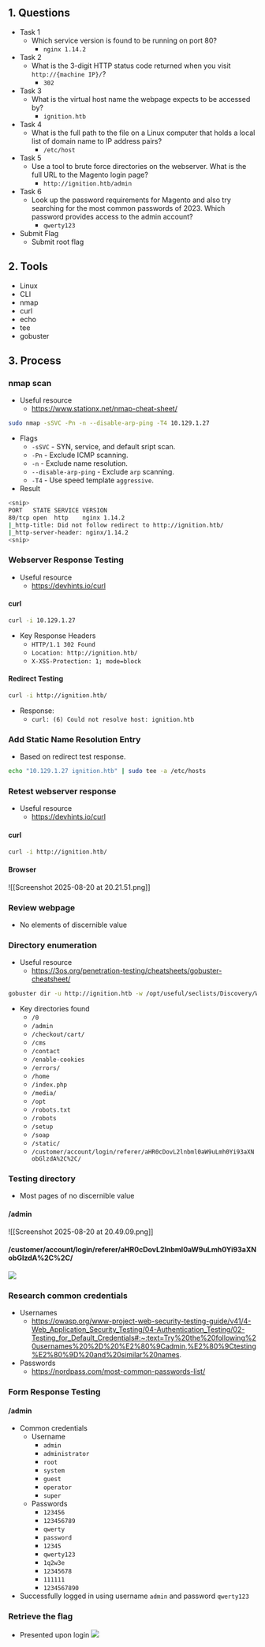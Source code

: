 ## 1. Questions
- Task 1
	- Which service version is found to be running on port 80?
		- `nginx 1.14.2`
- Task 2
	- What is the 3-digit HTTP status code returned when you visit `http://{machine IP}/`?
		- `302`
- Task 3
	- What is the virtual host name the webpage expects to be accessed by?
		- `ignition.htb`
- Task 4
	- What is the full path to the file on a Linux computer that holds a local list of domain name to IP address pairs?
		- `/etc/host`
- Task 5
	- Use a tool to brute force directories on the webserver. What is the full URL to the Magento login page?
		- `http://ignition.htb/admin`
- Task 6
	- Look up the password requirements for Magento and also try searching for the most common passwords of 2023. Which password provides access to the admin account?
		- `qwerty123`
- Submit Flag
	- Submit root flag
## 2. Tools
- Linux
- CLI
- nmap
- curl
- echo
- tee
- gobuster
## 3. Process
### nmap scan
- Useful resource
	- https://www.stationx.net/nmap-cheat-sheet/
```bash
sudo nmap -sSVC -Pn -n --disable-arp-ping -T4 10.129.1.27
```
- Flags
	- `-sSVC` - SYN, service, and default sript scan.
	- `-Pn` - Exclude ICMP scanning.
	- `-n` - Exclude name resolution.
	- `--disable-arp-ping` - Exclude `arp` scanning.
	- `-T4` - Use speed template `aggressive`.
- Result
```bash
<snip>
PORT   STATE SERVICE VERSION
80/tcp open  http    nginx 1.14.2
|_http-title: Did not follow redirect to http://ignition.htb/
|_http-server-header: nginx/1.14.2
<snip>
```
### Webserver Response Testing
- Useful resource
	- https://devhints.io/curl
#### curl
```bash
curl -i 10.129.1.27
```
- Key Response Headers
	- `HTTP/1.1 302 Found`
	- `Location: http://ignition.htb/`
	- `X-XSS-Protection: 1; mode=block`
#### Redirect Testing
```bash
curl -i http://ignition.htb/
```
- Response:
	- `curl: (6) Could not resolve host: ignition.htb`
### Add Static Name Resolution Entry
- Based on redirect test response.
```bash
echo "10.129.1.27 ignition.htb" | sudo tee -a /etc/hosts
```
### Retest webserver response 
- Useful resource
	- https://devhints.io/curl
#### curl
```bash
curl -i http://ignition.htb/
```
#### Browser
![[Screenshot 2025-08-20 at 20.21.51.png]]
### Review webpage
- No elements of discernible value
### Directory enumeration
- Useful resource
	- https://3os.org/penetration-testing/cheatsheets/gobuster-cheatsheet/
```bash
gobuster dir -u http://ignition.htb -w /opt/useful/seclists/Discovery/Web-Content/common.txt
```
- Key directories found
	- `/0`
	- `/admin`
	- `/checkout/cart/`
	- `/cms`
	- `/contact`
	- `/enable-cookies`
	- `/errors/`
	- `/home`
	- `/index.php`
	- `/media/`
	- `/opt`
	- `/robots.txt`
	- `/robots`
	- `/setup`
	- `/soap`
	- `/static/`
	- `/customer/account/login/referer/aHR0cDovL2lnbml0aW9uLmh0Yi93aXNobGlzdA%2C%2C/`
### Testing directory 
- Most pages of no discernible value
#### /admin
![[Screenshot 2025-08-20 at 20.49.09.png]]
#### /customer/account/login/referer/aHR0cDovL2lnbml0aW9uLmh0Yi93aXNobGlzdA%2C%2C/
![](Screenshot%202025-09-16%20at%2010.19.06.png)
### Research common credentials
- Usernames
	- https://owasp.org/www-project-web-security-testing-guide/v41/4-Web_Application_Security_Testing/04-Authentication_Testing/02-Testing_for_Default_Credentials#:~:text=Try%20the%20following%20usernames%20%2D%20%E2%80%9Cadmin,%E2%80%9Ctesting%E2%80%9D%20and%20similar%20names.
- Passwords
	- https://nordpass.com/most-common-passwords-list/
### Form Response Testing
#### /admin
- Common credentials
	- Username
		- `admin`
		- `administrator`
		- `root`
		- `system`
		- `guest`
		- `operator`
		- `super`
	- Passwords
		- `123456`
		- `123456789`
		- `qwerty`
		- `password`
		- `12345`
		- `qwerty123`
		- `1q2w3e`
		- `12345678`
		- `111111`
		- `1234567890`
- Successfully logged in using username `admin` and password `qwerty123`
### Retrieve the flag
- Presented upon login
![](Screenshot%202025-09-16%20at%2010.37.23%201.png)
